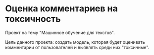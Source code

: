 # Оценка комментариев на токсичность

Проект на тему "Машинное обучение для текстов". 

Цель данного проекта: создать модель, которая будет оценивать комментарии от пользователей и выявлять среди них "токсичные".
